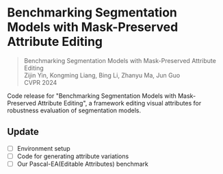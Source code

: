 # Benchmarking Segmentation Models with Mask-Preserved Attribute Editing

> Benchmarking Segmentation Models with Mask-Preserved Attribute Editing <br />
> Zijin Yin, Kongming Liang, Bing Li, Zhanyu Ma, Jun Guo <br />
> CVPR 2024

Code release for "Benchmarking Segmentation Models with Mask-Preserved Attribute Editing", a framework editing visual attributes for robustness evaluation of segmentation models.

## Update

- [ ] Environment setup
- [ ] Code for generating attribute variations
- [ ] Our Pascal-EA(Editable Attributes) benchmark
